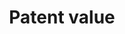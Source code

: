 ---
layout: default
cost: None
description: 'We propose a new measure of the economic importance of each innovation.
  Our measure uses newly collected data on patents issued to US firms in the 1926
  to 2010 period, combined with the stock market response to news about patents. Our
  patent-level estimates of private economic value are positively related to the scientific
  value of these patents, as measured by the number of citations that the patent receives
  in the future. Our new measure is associated with substantial growth, reallocation
  and creative destruction, consistent with the predictions of Schumpeterian growth
  models. Aggregating our measure suggests that technological innovation accounts
  for significant medium-run fluctuations in aggregate economic growth and TFP. '
location: https://iu.box.com/patents
maintained_by: Noah Stoffman, nstoffma@iu.edu
shortname: patent_value
tags:
- scientific value, economic growth, United States
timeframe: 1926-2010
title: Patent value
uuid: 798f092c-3597-41bb-be5d-e5eb15c2b5d3
---